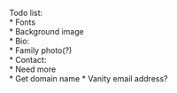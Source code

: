 Todo list:  
	* Fonts  
	* Background image  
	* Bio:  
		* Family photo(?)  
	* Contact:  
		* Need more  
	* Get domain name
		* Vanity email address?
	